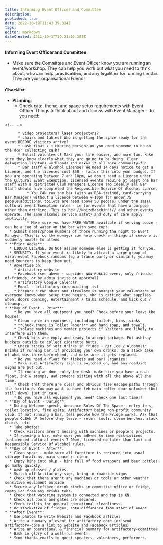 ```yaml
---
title: Informing Event Officer and Committee
description: 
published: true
date: 2022-10-19T11:43:39.334Z
tags: 
editor: markdown
dateCreated: 2022-10-17T16:51:10.382Z
---
```


#### Informing Event Officer and Committee

-   Make sure the Committee and Event Officer know you are running an event/workshop. They can help you work out what you need to think about, who can help, practicalities, and any legalities for running the Bar. They are your organisational Friend!

#### Checklist

-   **Planning**:
    -   Check date, theme, and space setup requirements with Event Officer. Things to think about and discuss with Event Manager - do you need:

```{=html}
<!-- -->
```
          * video projectors? laser projectors?
          * chairs and tables? Who is getting the space ready for the event BEFORE visitors arrive?
          * Cash float / ticketing person? Do you need someone to be on the door collecting cash?
          * Enlist volunteers! Make your life easier, and more fun. Make sure they know clearly what they are going to be doing. Clear delegation lightens workloads and makes it all more community-fun.
          * Bar staff & alcohol License? We need 14 days notice to get a License, and the licenses cost $50 - factor this into your budget. If you are operating between 7 and 10pm, we don't need a License under the Cultural Event Exemption. Licensed events require at least one bar staff with a Restricted Club Managers License and ideally all Bar Staff should have completed the Responsible Service Of Alcohol course.
              * You CAN run the bar (with an RSA-trained, card-carrying Bar Manager) without a licence between 6-10pm for under 75 people(additional toilets are need above 50 people) under the small cultural event Exemption rules - ie for events that have a purpose other than drinking. This is how //NoizeMaschin!!// and other events operate. The same alcohol service safety and duty of care apply implicitly.
              * Make sure you have FREE WATER available if serving booze - can be a jug of water on the bar with some cups.
      * Submit names/phone numbers of those running the night to Event Manager. This is so the manager can help check on things if someone is suddenly unable to attend
    * **Prior Weeks**:
      * LIQUOR LICENSE. Do NOT assume someone else is getting it for you.
      * SECURITY. If your event is likely to attract a large group of viral-event Facebook randoms (eg a trance party or similar), you may need bouncers to keep them out. 
      * Advertise on:
        * Artifactory website
        * Facebook (see above - consider NON-PUBLIC event, only friends-of-friends, or by admin invite or approval)
        * Artifactory Google Calendar
        * Email - artifactory-core mailing list 
        * Prepare a run sheet and circulate it amongst your volunteers so everyone knows when setup time begins, who is getting what supplies when, doors opening, entertainment / talks schedule, and kick out / cleanup.
    * **Day of Event - Prior**:
        * Do you have all equipment you need? Check before your leave the house!!
        * Clean space in readiness, including toilets, bins, sinks
        * **Check there is Toilet Paper!** And hand soap, and towels.
        * Isolate machines and member projects if Visitors are likely to interfere with them.
        * Check bins are empty and ready to accept garbage. Put ashtray buckets outside to collect cigarette butts.
        * Check stocks of soft drinks in fridge - get Ice / Alcoholic Drinks if running bar. If providing your own drinks, do a stock take of what was there beforehand, and make sure it gets replaced.
        * Do you need a float for tickets and bar? Organize!
        * Make sure Artifactory sign is switched on, and any roadside signs are put out.
        * If running an door-entry-fee-desk, make sure you have a cash float, ink & stamps, and someone sitting with all the above all the time.
        * Check that there are clear and obvious fire escape paths through the furniture. You may want to have teh main roller door unlocked (but still down) just in case.
        * Do you have all equipment you need? Check one last time!!
    * **Day of Event - During**:
      * During Welcome speech, Announce Rules Of The Space - entry fees, toilet location, fire exits, Artifactory being non-profit community club. If not running a bar, tell people how the Fridge works. Ask that people CLEAN UP before they leave - return tools, clean benches, stack chairs, etc
      * Take photos!
      * Check visitors aren't messing with machines or people's projects.
      * If running a bar, make sure you adhere to time restrictions (unlicensed cultural events 7-10pm, licensed no later than 1am) and Responsible Service Of Alcohol rules. 
    * **Day of Event - After**:
      * Clean space - make sure all furniture is restored into usual storage locations, main space is clear
      * Empty bins into skip - bins full of food wrappers and beer bottles go manky quickly.
      * Wash up glasses / plates.
      * Switch off Artifactory sign, bring in roadside signs
      * Check that there aren't any machines or tools or other weather sensitive equipment outside.
      * Secure any leftover drink stocks in committee office or fridge, empty ice from any drinks tubs.
      * Check that watering system is connected and tap is ON.
      * Check all doors and gates are secured.
      * Check toilets for general operational cleanliness.
      * Do stock-take of fridges, note difference from start of event.
    * **After Event**:
      * Use photos to write Website and Facebook articles
      * Write a summary of event for artifactory-core (or send artifactory-core a link to website and Facebook articles)
      * Write an operational & financial summary for artifactory-committee
      * Bask in glory of a well-run event!
      * Send thanks emails to guest speakers, volunteers, performers.
